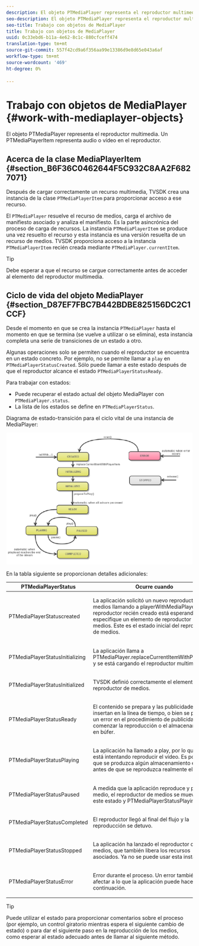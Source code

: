```yaml
---
description: El objeto PTMediaPlayer representa el reproductor multimedia. Un PTMediaPlayerItem representa audio o vídeo en el reproductor.
seo-description: El objeto PTMediaPlayer representa el reproductor multimedia. Un PTMediaPlayerItem representa audio o vídeo en el reproductor.
seo-title: Trabajo con objetos de MediaPlayer
title: Trabajo con objetos de MediaPlayer
uuid: 0c33ebd6-b11a-4e62-8c1c-880cfceff474
translation-type: tm+mt
source-git-commit: 557f42cd9a6f356aa99e13386d9e8d65e043a6af
workflow-type: tm+mt
source-wordcount: '469'
ht-degree: 0%

---
```



# Trabajo con objetos de MediaPlayer {#work-with-mediaplayer-objects}

El objeto PTMediaPlayer representa el reproductor multimedia. Un PTMediaPlayerItem representa audio o vídeo en el reproductor.

## Acerca de la clase MediaPlayerItem {#section_B6F36C0462644F5C932C8AA2F6827071}

Después de cargar correctamente un recurso multimedia, TVSDK crea una instancia de la clase `PTMediaPlayerItem` para proporcionar acceso a ese recurso.

El `PTMediaPlayer` resuelve el recurso de medios, carga el archivo de manifiesto asociado y analiza el manifiesto. Es la parte asincrónica del proceso de carga de recursos. La instancia `PTMediaPlayerItem` se produce una vez resuelto el recurso y esta instancia es una versión resuelta de un recurso de medios. TVSDK proporciona acceso a la instancia `PTMediaPlayerItem` recién creada mediante `PTMediaPlayer.currentItem`.

>[!TIP]
>
>Debe esperar a que el recurso se cargue correctamente antes de acceder al elemento del reproductor multimedia.

## Ciclo de vida del objeto MediaPlayer {#section_D87EF7FBC7B442BDBE825156DC2C1CCF}

Desde el momento en que se crea la instancia `PTMediaPlayer` hasta el momento en que se termina (se vuelve a utilizar o se elimina), esta instancia completa una serie de transiciones de un estado a otro.

Algunas operaciones solo se permiten cuando el reproductor se encuentra en un estado concreto. Por ejemplo, no se permite llamar a `play` en `PTMediaPlayerStatusCreated`. Sólo puede llamar a este estado después de que el reproductor alcance el estado `PTMediaPlayerStatusReady`.

Para trabajar con estados:

* Puede recuperar el estado actual del objeto MediaPlayer con `PTMediaPlayer.status`.
* La lista de los estados se define en `PTMediaPlayerStatus`.

Diagrama de estado-transición para el ciclo vital de una instancia de MediaPlayer:
<!--<a id="fig_1C55DE3F186F4B36AFFDCDE90379534C"></a>-->

![](assets/player-state-transitions-diagram-ios2_web.png)

En la tabla siguiente se proporcionan detalles adicionales:

<table id="table_426F0093E4214EA88CD72A7796B58DFD"> 
 <thead> 
  <tr> 
   <th colname="col1" class="entry"><b>PTMediaPlayerStatus</b></th> 
   <th colname="col2" class="entry"><b>Ocurre cuando</b> </th> 
  </tr> 
 </thead>
 <tbody> 
  <tr> 
   <td colname="col1"> <p><span class="codeph"> PTMediaPlayerStatuscreated</span> </p> </td> 
   <td colname="col2"> <p>La aplicación solicitó un nuevo reproductor de medios llamando a <span class="codeph"> playerWithMediaPlayerItem</span>. El reproductor recién creado está esperando a que especifique un elemento de reproductor de medios. Este es el estado inicial del reproductor de medios. </p> </td> 
  </tr> 
  <tr> 
   <td colname="col1"> <p> <span class="codeph"> PTMediaPlayerStatusInitializing</span> </p> </td> 
   <td colname="col2"> <p>La aplicación llama a <span class="codeph"> PTMediaPlayer.replaceCurrentItemWithPlayerItem</span> y se está cargando el reproductor multimedia. </p> </td> 
  </tr> 
  <tr> 
   <td colname="col1"> <p><span class="codeph"> PTMediaPlayerStatusInitialized</span> </p> </td> 
   <td colname="col2"> <p>TVSDK definió correctamente el elemento del reproductor de medios. </p> </td> 
  </tr> 
  <tr> 
   <td colname="col1"> <p> <span class="codeph"> PTMediaPlayerStatusReady</span> </p> </td> 
   <td colname="col2"> <p>El contenido se prepara y las publicidades se insertan en la línea de tiempo, o bien se produce un error en el procedimiento de publicidad. Puede comenzar la reproducción o el almacenamiento en búfer. </p> </td> 
  </tr> 
  <tr> 
   <td colname="col1"> <p><span class="codeph"> PTMediaPlayerStatusPlaying</span> </p> </td> 
   <td colname="col2"> <p>La aplicación ha llamado a <span class="codeph"> play</span>, por lo que TVSDK está intentando reproducir el vídeo. Es posible que se produzca algún almacenamiento en búfer antes de que se reproduzca realmente el vídeo. </p> </td> 
  </tr> 
  <tr> 
   <td colname="col1"> <p><span class="codeph"> PTMediaPlayerStatusPaused</span> </p> </td> 
   <td colname="col2"> <p>A medida que la aplicación reproduce y pausa el medio, el reproductor de medios se mueve entre este estado y <span class="codeph"> PTMediaPlayerStatusPlaying</span>. </p> </td> 
  </tr> 
  <tr> 
   <td colname="col1"> <p><span class="codeph"> PTMediaPlayerStatusCompleted</span> </p> </td> 
   <td colname="col2"> <p>El reproductor llegó al final del flujo y la reproducción se detuvo. </p> </td> 
  </tr> 
  <tr> 
   <td colname="col1"> <p><span class="codeph"> PTMediaPlayerStatusStopped</span> </p> </td> 
   <td colname="col2"> <p>La aplicación ha lanzado el reproductor de medios, que también libera los recursos asociados. Ya no se puede usar esta instancia </p> </td> 
  </tr> 
  <tr> 
   <td colname="col1"> <p><span class="codeph"> PTMediaPlayerStatusError</span> </p> </td> 
   <td colname="col2"> <p>Error durante el proceso. Un error también puede afectar a lo que la aplicación puede hacer a continuación. </p> </td> 
  </tr> 
 </tbody> 
</table>

>[!TIP]
>
>Puede utilizar el estado para proporcionar comentarios sobre el proceso (por ejemplo, un control giratorio mientras espera el siguiente cambio de estado) o para dar el siguiente paso en la reproducción de los medios, como esperar al estado adecuado antes de llamar al siguiente método.